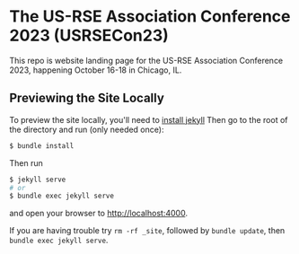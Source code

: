 # The US-RSE Association Conference 2023 (USRSECon23)

This repo is website landing page for the US-RSE Association Conference 2023,
happening October 16-18 in Chicago, IL.

## Previewing the Site Locally

To preview the site locally, you'll need to [install jekyll](https://jekyllrb.com/docs/installation/)
Then go to the root of the directory and run (only needed once):

```bash
$ bundle install
```

Then run 

```bash
$ jekyll serve
# or
$ bundle exec jekyll serve
```

and open your browser to <http://localhost:4000>.

If you are having trouble try `rm -rf _site`, followed by `bundle update`,
then `bundle exec jekyll serve`.
